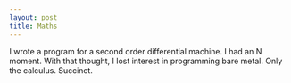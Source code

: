 ```yaml
---
layout: post
title: Maths
---
```


I wrote a program for a second order differential machine. I had an N
moment. With that thought, I lost interest in programming bare
metal. Only the calculus. Succinct.